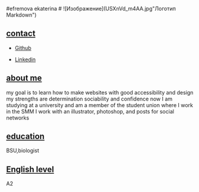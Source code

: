 #efremova ekaterina #
![Изображение](USXnVd_m4AA.jpg"Логотип Markdown")
## <u>contact</u> ##
- [Github](https://github.com/katia0404)

- [Linkedin](https://www.linkedin.com/in/екатерина-ефремова-a92b49241/)
## <u>about me</u> ##
my goal is to learn how to make websites with good accessibility and design
my strengths are determination sociability and confidence
now I am studying at a university and am a member of the student union where I work in the SMM
I work with an illustrator, photoshop, and posts for social networks
## <u>education</u> ##
BSU,biologist
## <u>Еnglish level</u> ##
А2
